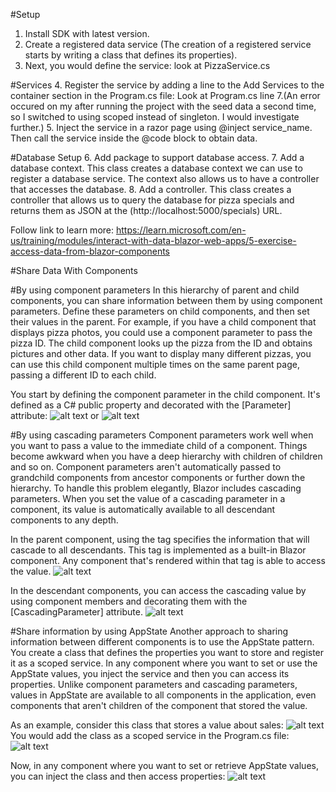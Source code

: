 #Setup

1. Install SDK with latest version.
2. Create a registered data service (The creation of a registered service starts by writing a class that defines its properties).
3. Next, you would define the service: look at PizzaService.cs

#Services
4. Register the service by adding a line to the Add Services to the container section in the Program.cs file: Look at Program.cs line 7.(An error occured on my after running the project with the seed data a second time, so I switched to using scoped instead of singleton. I would investigate further.)
5. Inject the service in a razor page using @inject service_name. Then call the service inside the @code block to obtain data.

#Database Setup
6. Add package to support database access.
7. Add a database context. This class creates a database context we can use to register a database service. The context also allows us to have a controller that accesses the database.
8. Add a controller. This class creates a controller that allows us to query the database for pizza specials and returns them as JSON at the (http://localhost:5000/specials) URL.

Follow link to learn more: https://learn.microsoft.com/en-us/training/modules/interact-with-data-blazor-web-apps/5-exercise-access-data-from-blazor-components



#Share Data With Components

#By using component parameters
In this hierarchy of parent and child components, you can share information between them by using component parameters. Define these parameters on child components, and then set their values in the parent. For example, if you have a child component that displays pizza photos, you could use a component parameter to pass the pizza ID. The child component looks up the pizza from the ID and obtains pictures and other data. If you want to display many different pizzas, you can use this child component multiple times on the same parent page, passing a different ID to each child.

You start by defining the component parameter in the child component. It's defined as a C# public property and decorated with the [Parameter] attribute:
![alt text](Readme-Images/image.png) or ![alt text](Readme-Images/image-1.png)

#By using cascading parameters
Component parameters work well when you want to pass a value to the immediate child of a component. Things become awkward when you have a deep hierarchy with children of children and so on. Component parameters aren't automatically passed to grandchild components from ancestor components or further down the hierarchy. To handle this problem elegantly, Blazor includes cascading parameters. When you set the value of a cascading parameter in a component, its value is automatically available to all descendant components to any depth.

In the parent component, using the <CascadingValue> tag specifies the information that will cascade to all descendants. This tag is implemented as a built-in Blazor component. Any component that's rendered within that tag is able to access the value.
![alt text](Readme-Images/image-2.png)

In the descendant components, you can access the cascading value by using component members and decorating them with the [CascadingParameter] attribute.
![alt text](Readme-Images/image-3.png)


#Share information by using AppState
Another approach to sharing information between different components is to use the AppState pattern. You create a class that defines the properties you want to store and register it as a scoped service. In any component where you want to set or use the AppState values, you inject the service and then you can access its properties. Unlike component parameters and cascading parameters, values in AppState are available to all components in the application, even components that aren't children of the component that stored the value.

As an example, consider this class that stores a value about sales: ![alt text](Readme-Images/image-4.png)
You would add the class as a scoped service in the Program.cs file: ![alt text](Readme-Images/image-5.png)

Now, in any component where you want to set or retrieve AppState values, you can inject the class and then access properties:
![alt text](Readme-Images/image-6.png)

